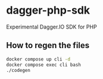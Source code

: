 # dagger-php-sdk

Experimental Dagger.IO SDK for PHP

## How to regen the files

```bash
docker compose up cli -d
docker compose exec cli bash
./codegen
```

